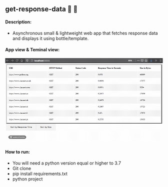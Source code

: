## get-response-data :rocket: :rocket:

#### Description:
- Asynchronous small &amp; lightweight web app that fetches response data and displays it using bottle/template.

#### App view & Teminal view:
![Web App View](project/static/demo.gif)

#### How to run:
- You will need a python version equal or higher to 3.7
- Git clone
- pip install requirements.txt
- python project 




